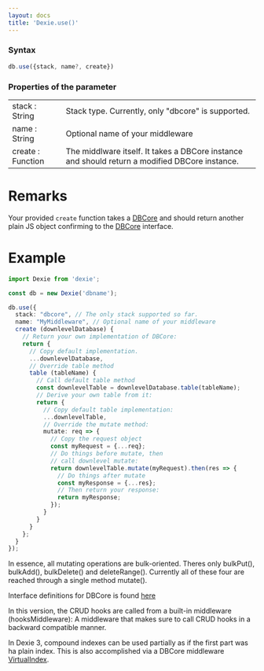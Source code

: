```yaml
---
layout: docs
title: 'Dexie.use()'
---
```


### Syntax

```javascript
db.use({stack, name?, create})
```

### Properties of the parameter
<table>
  <tr>
    <td>stack : String</td>
    <td>Stack type. Currently, only "dbcore" is supported.</td>
  </tr>
  <tr>
    <td>name : String</td>
    <td>Optional name of your middleware</td>
  </tr>
  <tr>
    <td>create : Function</td>
    <td>The middlware itself. It takes a DBCore instance and should return a modified DBCore instance.</td>
  </tr>
</table>

# Remarks

Your provided `create` function takes a [DBCore](/docs/DBCore/DBCore) and should return another plain JS object confirming to the [DBCore](/docs/DBCore/DBCore) interface.

# Example

```typescript
import Dexie from 'dexie';

const db = new Dexie('dbname');

db.use({
  stack: "dbcore", // The only stack supported so far.
  name: "MyMiddleware", // Optional name of your middleware
  create (downlevelDatabase) {
    // Return your own implementation of DBCore:
    return {
      // Copy default implementation.
      ...downlevelDatabase, 
      // Override table method
      table (tableName) {
        // Call default table method
        const downlevelTable = downlevelDatabase.table(tableName);
        // Derive your own table from it:
        return {
          // Copy default table implementation:
          ...downlevelTable,
          // Override the mutate method:
          mutate: req => {
            // Copy the request object
            const myRequest = {...req};
            // Do things before mutate, then
            // call downlevel mutate:
            return downlevelTable.mutate(myRequest).then(res => {
              // Do things after mutate
              const myResponse = {...res};
              // Then return your response:
              return myResponse;
            });
          }
        }
      }
    };
  }
});

```

In essence, all mutating operations are bulk-oriented. Theres only bulkPut(), bulkAdd(), bulkDelete() and deleteRange(). Currently all of these four are reached through a single method mutate().

Interface definitions for DBCore is found [here](https://github.com/dfahlander/Dexie.js/blob/master/src/public/types/dbcore.d.ts)

In this version, the CRUD hooks are called from a built-in middleware (hooksMiddleware): A middleware that makes sure to call CRUD hooks in a backward compatible manner.

In Dexie 3, compound indexes can be used partially as if the first part was ha plain index. This is also accomplished via a DBCore middleware [VirtualIndex](https://github.com/dfahlander/Dexie.js/blob/v3.0.1/src/dbcore/virtual-index-middleware.ts).

